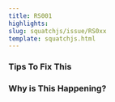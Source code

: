 ```yaml
---
title: RS001
highlights: 
slug: squatchjs/issue/RS0xx
template: squatchjs.html
---
```


### Tips To Fix This

### Why is This Happening?

